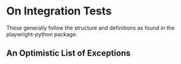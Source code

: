 # On Integration Tests

These generally follow the structure and definitions as found in the playwright-python package.

## An Optimistic List of Exceptions
